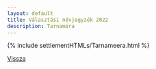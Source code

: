 ```yaml
---
layout: default
title: Választási névjegyzék 2022
description: Tarnaméra
---
```


{% include settlementHTMLs/Tarnameera.html %}

[Vissza](./)